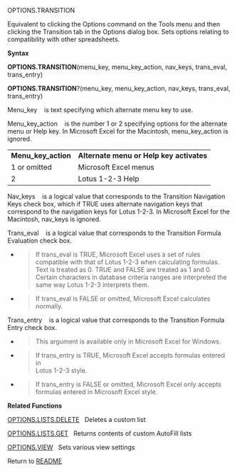 OPTIONS.TRANSITION

Equivalent to clicking the Options command on the Tools menu and then
clicking the Transition tab in the Options dialog box. Sets options
relating to compatibility with other spreadsheets.

**Syntax**

**OPTIONS.TRANSITION**(menu\_key, menu\_key\_action, nav\_keys,
trans\_eval, trans\_entry)

**OPTIONS.TRANSITION**?(menu\_key, menu\_key\_action, nav\_keys,
trans\_eval, trans\_entry)

Menu\_key&nbsp;&nbsp;&nbsp;&nbsp;is text specifying which alternate menu
key to use.

Menu\_key\_action&nbsp;&nbsp;&nbsp;&nbsp;is the number 1 or 2 specifying
options for the alternate menu or Help key. In Microsoft Excel for the
Macintosh, menu\_key\_action is ignored.

|                       |                                          |
| --------------------- | ---------------------------------------- |
| **Menu\_key\_action** | **Alternate menu or Help key activates** |
| 1 or omitted          | Microsoft Excel menus                    |
| 2                     | Lotus 1-2-3 Help                         |

Nav\_keys&nbsp;&nbsp;&nbsp;&nbsp;is a logical value that corresponds to
the Transition Navigation Keys check box, which if TRUE uses alternate
navigation keys that correspond to the navigation keys for Lotus 1-2-3.
In Microsoft Excel for the Macintosh, nav\_keys is ignored.

Trans\_eval&nbsp;&nbsp;&nbsp;&nbsp;is a logical value that corresponds
to the Transition Formula Evaluation check box.

  - > If trans\_eval is TRUE, Microsoft Excel uses a set of rules
    > compatible with that of Lotus 1-2-3 when calculating formulas.
    > Text is treated as 0. TRUE and FALSE are treated as 1 and 0.
    > Certain characters in database criteria ranges are interpreted the
    > same way Lotus 1-2-3 interprets them.

  - > If trans\_eval is FALSE or omitted, Microsoft Excel calculates
    > normally.

Trans\_entry&nbsp;&nbsp;&nbsp;&nbsp;is a logical value that corresponds
to the Transition Formula Entry check box.

  - > This argument is available only in Microsoft Excel for Windows.

  - > If trans\_entry is TRUE, Microsoft Excel accepts formulas entered
    > in  
    > Lotus 1-2-3 style.

  - > If trans\_entry is FALSE or omitted, Microsoft Excel only accepts
    > formulas entered in Microsoft Excel style.

**Related Functions**

[OPTIONS.LISTS.DELETE](OPTIONS.LISTS.DELETE.md)&nbsp;&nbsp;&nbsp;Deletes a custom list

[OPTIONS.LISTS.GET](OPTIONS.LISTS.GET.md)&nbsp;&nbsp;&nbsp;Returns contents of custom AutoFill
lists

[OPTIONS.VIEW](OPTIONS.VIEW.md)&nbsp;&nbsp;&nbsp;Sets various view settings



Return to [README](README.md)

